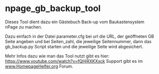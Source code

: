 # npage_gb_backup_tool

Dieses Tool dient dazu ein Gästebuch Back-up vom Baukastensystem nPage zu machen.

Dazu einfach in der Datei parameter.cfg bei url die URL, der geöffneten GB Seite angeben und bei Seiten_zahl, die jeweilige Seitennummer, dann das gb_backup.py Script starten und die jeweilige Seite wird abgesichert.

Mehr Infos dazu wie man das Tool nutzt gibt es hier: https://www.youtube.com/watch?v=fQHjRXKXxck
Support gibt es im www.HomepageHelfer.org Forum.
